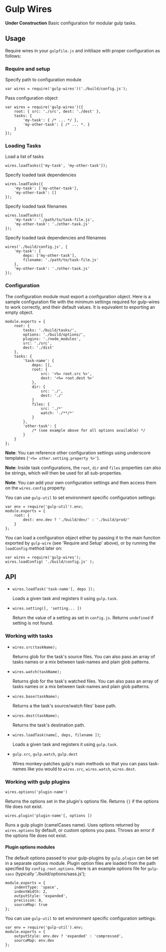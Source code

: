 # Gulp Wires

**Under Construction**
Basic configuration for modular gulp tasks.

## Usage

Require wires in your `gulpfile.js` and initiliaze with proper configuration as follows:

### Require and setup

Specify path to configuration module

    var wires = require('gulp-wires')('./build/config.js');

Pass configuration object

    var wires = require('gulp-wires')({
        root: { src: './src', dest: './dest' },
        tasks: {
            'my-task': { /* ... */ },
            'my-other-task': { /* ... *. }
        }
    });

### Loading Tasks

Load a list of tasks

    wires.loadTasks(['my-task', 'my-other-task']);

Specify loaded task dependencies

    wires.loadTasks({
        'my-task': ['my-other-task'],
        'my-other-task': []
    });

Specify loaded task filenames

    wires.loadTasks({
        'my-task': './path/to/task-file.js',
        'my-other-task': './other-task.js'
    });

Specify loaded task dependencies and filenames

    wires('./build/config.js', {
        'my-task': {
            deps: ['my-other-task'],
            filename: './path/to/task-file.js'
        },
        'my-other-task': './other-task.js'
    });

### Configuration

The configuration module must export a configuration object. Here is a sample configuration file with the minimum settings required for gulp-wires to work correctly, and their default values. It is equivalent to exporting an empty object.

    module.exports = {
        root: {
            tasks: './build/tasks/',
            options: './build/options/',
            plugins: './node_modules',
            src: './src',
            dest: './dist'
        },
        tasks: {
            'task-name': {
                deps: [],
                root: {
                    src: '<%= root.src %>',
                    dest: '<%= root.dest %>'
                },
                dir: {
                    src: './',
                    dest: './'
                }
                files: {
                    src: './*'
                    watch: './**/*'
                }
            },
            'other-task': {
                /* (see example above for all options available) */
            }
        }
    };

**Note**: You can reference other configuration settings using underscore templates (`'<%= other.setting.property %>'`).

**Note**: Inside task configurations, the `root`, `dir` and `files` properties can also be strings, which will then be used for all sub-properties.

**Note**: You can add your own configuration settings and then access them on the `wires.config` property.

You can use `gulp-util` to set environment specific configuration settings:

    var env = require('gulp-util').env;
    module.exports = {
        root: {
            dest: env.dev ? './build/dev/' : './build/prod/'
        }
    };

You can load a configuration object either by passing it to the main function exported by `gulp-wire` (see 'Require and Setup' above), or by running the `loadConfig` method later on:

    var wires = require('gulp-wires');
    wires.loadConfig( './build/config.js' );

## API

+ `wires.loadTask('task-name'[, deps ]);`

    Loads a given task and registers it using `gulp.task`.

+ `wires.setting([, 'setting... ])`

    Return the value of a setting as set in `config.js`. Returns `undefined` if setting is not found.

### Working with tasks

+ `wires.src(taskName);`

    Returns glob for the task's source files. You can also pass an array of tasks names or a mix between task-names and plain glob patterns.

+ `wires.watch(taskName);`

    Returns glob for the task's watched files. You can also pass an array of tasks names or a mix between task-names and plain glob patterns.

+ `wires.base(taskName);`

    Returns a the task's source/watch files' base path.

+ `wires.dest(taskName);`

    Returns the task's destination path.

+ `wires.loadTask(name[, deps, filename ])`;

    Loads a given task and registers it using `gulp.task`.

+ `gulp.src`, `gulp.watch`, `gulp.dest`

    Wires monkey-patches gulp's main methods so that you can pass task-names like you would to `wires.src`, `wires.watch`, `wires.dest`.

### Working with gulp plugins

`wires.options('plugin-name')`

Returns the options set in the plugin's options file. Returns `{}` if the options file does not exist.

`wires.plugin('plugin-name'[, options ])`

Runs a gulp plugin (camelCases name). Uses options returned by `wires.options` by default, or custom options you pass. Throws an error if the options file does not exist.

#### Plugin options modules

The default options passed to your gulp-plugins by `gulp.plugin` can be set in a separate options module. Plugin option files are loaded from the path specified by `config.root.options`. Here is an example options file for `gulp-sass` (typically './build/options/sass.js');

    module.exports = {
        indentType: 'space',
        indentWidth: 2,
        outputStyle: 'expanded',
        precision: 8,
        sourceMap: true
    };

You can use `gulp-util` to set environment specific configuration settings:

    var env = require('gulp-util').env;
    module.exports = {
        outputStyle: env.dev ? 'expanded' : 'compressed',
        sourceMap: env.dev
    };
